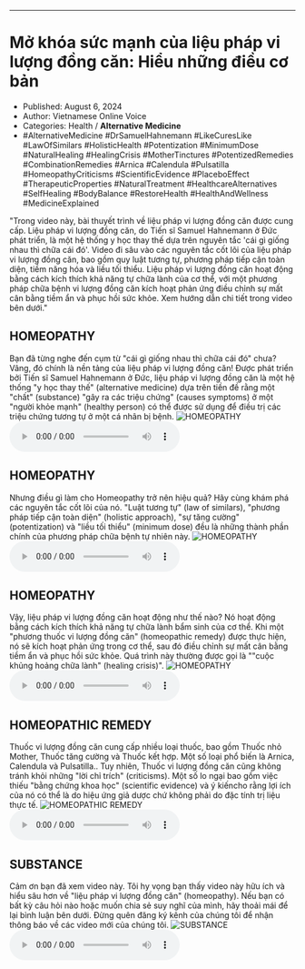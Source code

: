 
---

# Mở khóa sức mạnh của liệu pháp vi lượng đồng căn: Hiểu những điều cơ bản

- Published: August 6, 2024
- Author: Vietnamese Online Voice
- Categories: Health / **Alternative Medicine**
- #AlternativeMedicine #DrSamuelHahnemann #LikeCuresLike #LawOfSimilars #HolisticHealth #Potentization #MinimumDose #NaturalHealing #HealingCrisis #MotherTinctures #PotentizedRemedies #CombinationRemedies #Arnica #Calendula #Pulsatilla #HomeopathyCriticisms #ScientificEvidence #PlaceboEffect #TherapeuticProperties #NaturalTreatment #HealthcareAlternatives #SelfHealing #BodyBalance #RestoreHealth #HealthAndWellness #MedicineExplained

"Trong video này, bài thuyết trình về liệu pháp vi lượng đồng căn được cung cấp. Liệu pháp vi lượng đồng căn, do Tiến sĩ Samuel Hahnemann ở Đức phát triển, là một hệ thống y học thay thế dựa trên nguyên tắc 'cái gì giống nhau thì chữa cái đó'. Video đi sâu vào các nguyên tắc cốt lõi của liệu pháp vi lượng đồng căn, bao gồm quy luật tương tự, phương pháp tiếp cận toàn diện, tiềm năng hóa và liều tối thiểu. Liệu pháp vi lượng đồng căn hoạt động bằng cách kích thích khả năng tự chữa lành của cơ thể, với một phương pháp chữa bệnh vi lượng đồng căn kích hoạt phản ứng điều chỉnh sự mất cân bằng tiềm ẩn và phục hồi sức khỏe. Xem hướng dẫn chi tiết trong video bên dưới."


## HOMEOPATHY

Bạn đã từng nghe đến cụm từ "cái gì giống nhau thì chữa cái đó" chưa? Vâng, đó chính là nền tảng của liệu pháp vi lượng đồng căn! Được phát triển bởi Tiến sĩ Samuel Hahnemann ở Đức, liệu pháp vi lượng đồng căn là một hệ thống "y học thay thế" (alternative medicine) dựa trên tiền đề rằng một "chất" (substance) "gây ra các triệu chứng" (causes symptoms) ở một "người khỏe mạnh" (healthy person) có thể được sử dụng để điều trị các triệu chứng tương tự ở một cá nhân bị bệnh.
![HOMEOPATHY](https://http-archiver-apis-production-80.schnworks.com/storage/images/transitions/2024-08-06/transition--16127008127-Montserrat-Regular-512DA8.jpg)
<audio controls>
    <source src="https://http-archiver-apis-production-80.schnworks.com/storage/storage/audio/file-63368920978.mp3" type="audio/mpeg">
</audio>



## HOMEOPATHY

Nhưng điều gì làm cho Homeopathy trở nên hiệu quả? Hãy cùng khám phá các nguyên tắc cốt lõi của nó. "Luật tương tự" (law of similars), "phương pháp tiếp cận toàn diện" (holistic approach), "sự tăng cường" (potentization) và "liều tối thiểu" (minimum dose) đều là những thành phần chính của phương pháp chữa bệnh tự nhiên này.
![HOMEOPATHY](https://http-archiver-apis-production-80.schnworks.com/storage/images/transitions/2024-08-06/transition-14619458313-Montserrat-Bold-9C27B0.jpg)
<audio controls>
    <source src="https://http-archiver-apis-production-80.schnworks.com/storage/storage/audio/file-19870361618.mp3" type="audio/mpeg">
</audio>



## HOMEOPATHY

Vậy, liệu pháp vi lượng đồng căn hoạt động như thế nào? Nó hoạt động bằng cách kích thích khả năng tự chữa lành bẩm sinh của cơ thể. Khi một "phương thuốc vi lượng đồng căn" (homeopathic remedy) được thực hiện, nó sẽ kích hoạt phản ứng trong cơ thể, sau đó điều chỉnh sự mất cân bằng tiềm ẩn và phục hồi sức khỏe. Quá trình này thường được gọi là ""cuộc khủng hoảng chữa lành" (healing crisis)".
![HOMEOPATHY](https://http-archiver-apis-production-80.schnworks.com/storage/images/transitions/2024-08-06/transition--8145154830-Montserrat-Medium-1A237E.jpg)
<audio controls>
    <source src="https://http-archiver-apis-production-80.schnworks.com/storage/storage/audio/file-37715822582.mp3" type="audio/mpeg">
</audio>



## HOMEOPATHIC REMEDY

Thuốc vi lượng đồng căn cung cấp nhiều loại thuốc, bao gồm Thuốc nhỏ Mother, Thuốc tăng cường và Thuốc kết hợp. Một số loại phổ biến là Arnica, Calendula và Pulsatilla.. Tuy nhiên, Thuốc vi lượng đồng căn cũng không tránh khỏi những "lời chỉ trích" (criticisms). Một số lo ngại bao gồm việc thiếu "bằng chứng khoa học" (scientific evidence) và ý kiến ​​cho rằng lợi ích của nó có thể là do hiệu ứng giả dược chứ không phải do đặc tính trị liệu thực tế.
![HOMEOPATHIC REMEDY](https://http-archiver-apis-production-80.schnworks.com/storage/images/transitions/2024-08-06/transition--32921215828-Montserrat-Thin-283593.jpg)
<audio controls>
    <source src="https://http-archiver-apis-production-80.schnworks.com/storage/storage/audio/file-11961143256.mp3" type="audio/mpeg">
</audio>



## SUBSTANCE

Cảm ơn bạn đã xem video này. Tôi hy vọng bạn thấy video này hữu ích và hiểu sâu hơn về "liệu pháp vi lượng đồng căn" (homeopathy). Nếu bạn có bất kỳ câu hỏi nào hoặc muốn chia sẻ suy nghĩ của mình, hãy thoải mái để lại bình luận bên dưới. Đừng quên đăng ký kênh của chúng tôi để nhận thông báo về các video mới của chúng tôi.
![SUBSTANCE](https://http-archiver-apis-production-80.schnworks.com/storage/images/transitions/2024-08-06/transition-18153678819-Montserrat-Regular-7B1FA2.jpg)
<audio controls>
    <source src="https://http-archiver-apis-production-80.schnworks.com/storage/storage/audio/file-61330353771.mp3" type="audio/mpeg">
</audio>

